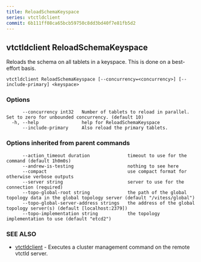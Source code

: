 ```yaml
---
title: ReloadSchemaKeyspace
series: vtctldclient
commit: 6b111ff08ca65bcb59750c8dd3bd40f7e81fb5d2
---
```

## vtctldclient ReloadSchemaKeyspace

Reloads the schema on all tablets in a keyspace. This is done on a best-effort basis.

```
vtctldclient ReloadSchemaKeyspace [--concurrency=<concurrency>] [--include-primary] <keyspace>
```

### Options

```
      --concurrency int32   Number of tablets to reload in parallel. Set to zero for unbounded concurrency. (default 10)
  -h, --help                help for ReloadSchemaKeyspace
      --include-primary     Also reload the primary tablets.
```

### Options inherited from parent commands

```
      --action_timeout duration              timeout to use for the command (default 1h0m0s)
      --andrew-is-testing                    nothing to see here
      --compact                              use compact format for otherwise verbose outputs
      --server string                        server to use for the connection (required)
      --topo-global-root string              the path of the global topology data in the global topology server (default "/vitess/global")
      --topo-global-server-address strings   the address of the global topology server(s) (default [localhost:2379])
      --topo-implementation string           the topology implementation to use (default "etcd2")
```

### SEE ALSO

* [vtctldclient](../)	 - Executes a cluster management command on the remote vtctld server.

